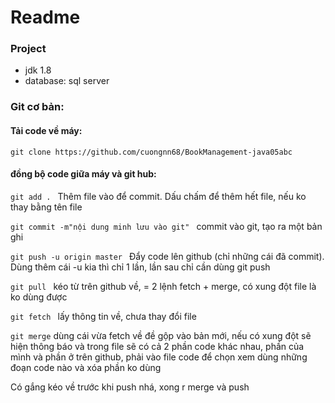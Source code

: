
# Readme


### Project
- jdk 1.8
- database: sql server

### Git cơ bản:

#### Tải code về máy: 
```git clone https://github.com/cuongnn68/BookManagement-java05abc```

#### đồng bộ code giữa máy và git hub:
```git add . ```	Thêm file vào để commit. Dấu chấm để thêm hết file, nếu ko thay bằng tên file

```git commit -m"nội dung minh lưu vào git" ```	commit vào git, tạo ra một bản ghi

```git push -u origin master ```	Đẩy code lên github (chỉ những cái đã commit). Dùng thêm cái -u kia thì chỉ 1 lần, lần sau chỉ cần dùng git push

```git pull ```	kéo từ trên github về, = 2 lệnh fetch + merge, có xung đột file là ko dùng được

```git fetch ```	lấy thông tin về, chưa thay đổi file

```git merge```	dùng cái vừa fetch về đề gộp vào bản mới, nếu có xung đột sẽ hiện thông báo và trong file sẽ có cả 2 phần code khác nhau, phần của mình và phần ở trên github, phải vào file code để chọn xem dùng những đoạn code nào và xóa phần ko dùng
 
Có gắng kéo về trước khi push nhá,  xong r merge và push